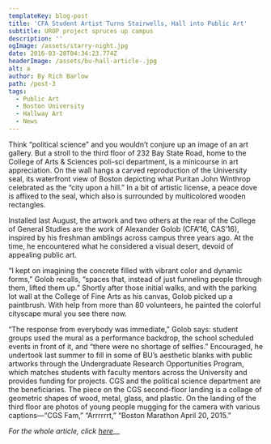 ```yaml
---
templateKey: blog-post
title: 'CFA Student Artist Turns Stairwells, Hall into Public Art'
subtitle: UROP project spruces up campus
description: ''
ogImage: /assets/starry-night.jpg
date: 2016-03-28T04:34:23.774Z
headerImage: /assets/bu-hall-article-.jpg
alt: a
author: By Rich Barlow
path: /post-3
tags:
  - Public Art
  - Boston University
  - Hallway Art
  - News
---
```

Think “political science” and you wouldn’t conjure up an image of an art gallery. But a stroll to the third floor of 232 Bay State Road, home to the College of Arts & Sciences poli-sci department, is a minicourse in art appreciation. On the wall hangs a carved reproduction of the University seal, its waterfront view of Boston depicting what Puritan John Winthrop celebrated as the “city upon a hill.” In a bit of artistic license, a peace dove is affixed to the seal, which also is surrounded by multicolored wooden rectangles.

Installed last August, the artwork and two others at the rear of the College of General Studies are the work of Alexander Golob (CFA’16, CAS’16), inspired by his freshman amblings across campus three years ago. At the time, he encountered what he considered a visual desert, devoid of appealing public art.

“I kept on imagining the concrete filled with vibrant color and dynamic forms,” Golob recalls, “spaces that, instead of just funneling people through them, lifted them up.” Shortly after those initial walks, and with the parking lot wall at the College of Fine Arts as his canvas, Golob picked up a paintbrush. With help from more than 80 volunteers, he painted the colorful cityscape mural you see there now.

“The response from everybody was immediate,” Golob says: student groups used the mural as a performance backdrop, the school scheduled events in front of it, and “there were no shortage of selfies.” Encouraged, he undertook last summer to fill in some of BU’s aesthetic blanks with public artworks through the Undergraduate Research Opportunities Program, which matches students with faculty mentors across the University and provides funding for projects. CGS and the political science department are the beneficiaries. The piece on the CGS second-floor landing is a collage of geometric shapes of wood, metal, glass, and plastic. On the landing of the third floor are photos of young people mugging for the camera with various captions—“CGS Fam,” “Arrrrrrt,” “Boston Marathon April 20, 2015.”



_For the whole article, click_ [_here_](http://www.bu.edu/articles/2016/cfa-student-turns-stairwells-hall-into-public-art)__
